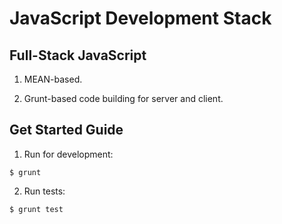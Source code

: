 # JavaScript Development Stack  

## Full-Stack JavaScript 

1. MEAN-based. 

2. Grunt-based code building for server and client.

## Get Started Guide

1. Run for development:  

```
$ grunt
```  
2. Run tests:  
```
$ grunt test
```  
